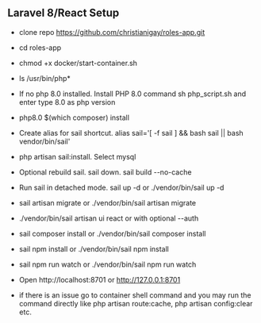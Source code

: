 ## Laravel 8/React Setup

- clone repo https://github.com/christianigay/roles-app.git
- cd roles-app
- chmod +x docker/start-container.sh
- ls /usr/bin/php*
- If no php 8.0 installed. Install PHP 8.0 command sh php_script.sh and enter type 8.0 as php version
- php8.0 $(which composer) install
- Create alias for sail shortcut. alias sail='[ -f sail ] && bash sail || bash vendor/bin/sail'
- php artisan sail:install. Select mysql
- Optional rebuild sail. sail down. sail build --no-cache
- Run sail in detached mode. sail up -d or ./vendor/bin/sail up -d
- sail artisan migrate or ./vendor/bin/sail artisan migrate
- ./vendor/bin/sail artisan ui react or with optional --auth
- sail composer install or ./vendor/bin/sail composer install
- sail npm install or ./vendor/bin/sail npm install
- sail npm run watch or ./vendor/bin/sail npm run watch
- Open http://localhost:8701 or http://127.0.0.1:8701

- if there is an issue go to container shell command and you may run the command directly like php artisan route:cache, php artisan config:clear etc.